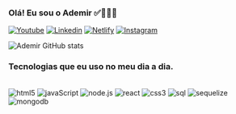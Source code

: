 
### Olá! Eu sou o Ademir ✅📝👋🏼

[![Youtube](https://img.shields.io/badge/YouTube-FF0000?style=for-the-badge&logo=youtube&logoColor=white)](https://www.youtube.com/@universoredblack)
[![Linkedin](https://img.shields.io/badge/LinkedIn-0077B5?style=for-the-badge&logo=linkedin&logoColor=white)](https://www.linkedin.com/in/ademir-de-oliveira-b2aab6182/)
[![Netlify](https://img.shields.io/badge/Netlify-00C7B7?style=for-the-badge&logo=netlify&logoColor=white)](https://app.netlify.com/teams/ademirred)
[![Instagram](https://img.shields.io/badge/Instagram-E4405F?style=for-the-badge&logo=instagram&logoColor=white
)](https://instagram.com/ademir_red)

![Ademir GitHub stats](https://github-readme-stats.vercel.app/api?username=AdemirRed&show_icons=true&theme=radical)


### Tecnologias que eu uso no meu dia a dia.

<div style="display: inline_block"><br/>
<img aling="center" alt="html5" src="https://img.shields.io/badge/HTML5-E34F26?style=for-the-badge&logo=html5&logoColor=white"/>
<img aling="center" alt="javaScript" src="https://img.shields.io/badge/JavaScript-F7DF1E?style=for-the-badge&logo=javascript&logoColor=black"/>
 <img aling="center" alt="node.js" src="https://img.shields.io/badge/Node.js-43853D?style=for-the-badge&logo=node.js&logoColor=white"/>
 <img aling="center" alt="react" src="https://img.shields.io/badge/React-20232A?style=for-the-badge&logo=react&logoColor=61DAFB"/>

<img aling="center" alt="css3" src="https://img.shields.io/badge/CSS3-1572B6?style=for-the-badge&logo=css3&logoColor=white"/>
<img aling="center" alt="sql" src="https://img.shields.io/badge/PostgreSQL-316192?style=for-the-badge&logo=postgresql&logoColor=white"/>
<img aling="center" alt="sequelize" src="https://img.shields.io/badge/sequelize-323330?style=for-the-badge&logo=sequelize&logoColor=blue"/>
<img aling="center" alt="mongodb" src="https://img.shields.io/badge/MongoDB-4EA94B?style=for-the-badge&logo=mongodb&logoColor=white"/>

</div><br>


